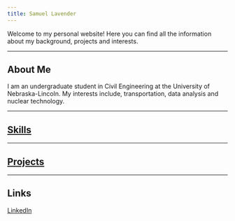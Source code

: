 ```yaml
--- 
title: Samuel Lavender
---
```

Welcome to my personal website! Here you can find all the information about my background, projects and interests.

---

## About Me

I am an undergraduate student in Civil Engineering at the University of Nebraska-Lincoln.
My interests include, transportation, data analysis and nuclear technology.

---

## [Skills](skills.md)

---

## [Projects](projects.md)

---

## Links

[LinkedIn](https://www.linkedin.com/in/samuel-lavender1-/)
